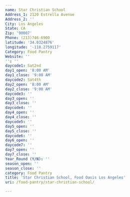 ```yaml
---
name: Star Christian School
Address_1: 2120 Estrella Avenue
Address_2: ''
City: Los Angeles
State: CA
Zip: '90007'
Phone: (213)746-6900
latitude: '34.0324876'
longitude: '-118.2759117'
Category: Food Pantry
Website: ''
'': ''
daycode1: Sat2nd
day1_open: '8:00 AM'
day1_close: '9:00 AM'
daycode2: Sat4th
day2_open: '8:00 AM'
day2_close: '9:00 AM'
daycode3: ''
day3_open: ''
day3_close: ''
daycode4: ''
day4_open: ''
day4_close: ''
daycode5: ''
day5_open: ''
day5_close: ''
daycode6: ''
day6_open: ''
daycode7: ''
day7_open: ''
day7_close: ''
Year_Round (Y/N): ''
season_open: ''
season_close: ''
category: Food Pantry
title: 'Star Christian School, Food Oasis Los Angeles'
uri: /food-pantry/star-christian-school/

---
```

